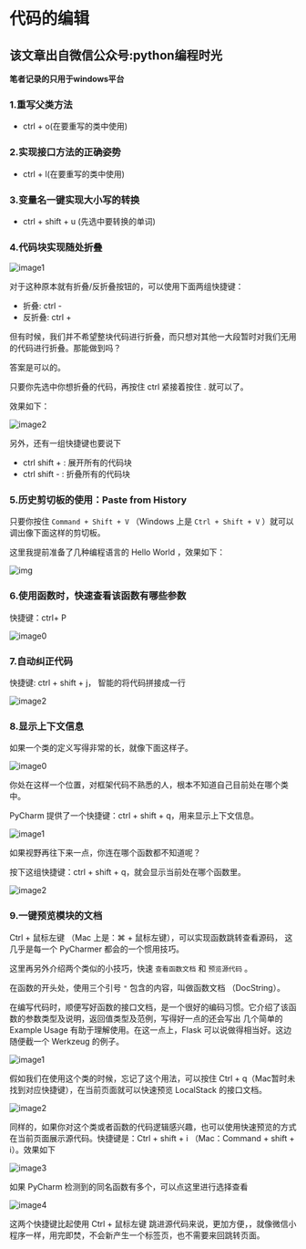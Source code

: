 # 代码的编辑

## 该文章出自微信公众号:python编程时光

**笔者记录的只用于windows平台**

### 1.重写父类方法

+ ctrl + o(在要重写的类中使用)

### 2.实现接口方法的正确姿势

+ ctrl + l(在要重写的类中使用)

### 3.变量名一键实现大小写的转换

+  ctrl + shift + u (先选中要转换的单词)

### 4.代码块实现随处折叠

![image1](http://image.iswbm.com/20200829180027.png)

对于这种原本就有折叠/反折叠按钮的，可以使用下面两组快捷键：

+ 折叠: ctrl  -
+ 反折叠: ctrl  + 

但有时候，我们并不希望整块代码进行折叠，而只想对其他一大段暂时对我们无用的代码进行折叠。那能做到吗？

答案是可以的。

只要你先选中你想折叠的代码，再按住 ctrl 紧接着按住 . 就可以了。

效果如下：

![image2](http://image.iswbm.com/Kapture%202020-08-29%20at%2018.05.47.gif)

另外，还有一组快捷键也要说下

+ ctrl  shift +   : 展开所有的代码块
+ ctrl  shift  -   : 折叠所有的代码块 

### 5.历史剪切板的使用：Paste from History

只要你按住 `Command + Shift + V` （Windows 上是 `Ctrl + Shift + V` ）就可以调出像下面这样的剪切板。

这里我提前准备了几种编程语言的 Hello World ，效果如下：

![img](http://image.iswbm.com/20191211210012.png)

### 6.使用函数时，快速查看该函数有哪些参数

快捷键：ctrl+ P

![image0](http://image.iswbm.com/image-20200829182931219.png)

### 7.自动纠正代码

快捷键: ctrl + shift + j， 智能的将代码拼接成一行

![image2](http://image.iswbm.com/Kapture%202020-08-29%20at%2018.44.36.gif)

### 8.显示上下文信息

如果一个类的定义写得非常的长，就像下面这样子。

![image0](http://image.iswbm.com/20200829201942.png)

你处在这样一个位置，对框架代码不熟悉的人，根本不知道自己目前处在哪个类中。

PyCharm 提供了一个快捷键：ctrl + shift + q，用来显示上下文信息。

![image1](http://image.iswbm.com/20200829202251.png)

如果视野再往下来一点，你连在哪个函数都不知道呢？

按下这组快捷键：ctrl + shift + q，就会显示当前处在哪个函数里。

![image2](http://image.iswbm.com/20200829202412.png)

### 9.一键预览模块的文档

Ctrl + 鼠标左键 （Mac 上是：⌘ + 鼠标左键），可以实现函数跳转查看源码， 这几乎是每一个 PyCharmer 都会的一个惯用技巧。

这里再另外介绍两个类似的小技巧，快速 `查看函数文档` 和 `预览源代码` 。

在函数的开头处，使用三个引号 `"` 包含的内容，叫做函数文档 （DocString）。

在编写代码时，顺便写好函数的接口文档，是一个很好的编码习惯。它介绍了该函数的参数类型及说明，返回值类型及范例，写得好一点的还会写出 几个简单的 Example Usage 有助于理解使用。在这一点上，Flask 可以说做得相当好。这边随便截一个 Werkzeug 的例子。

![image1](http://image.iswbm.com/20190507152911.png)

假如我们在使用这个类的时候，忘记了这个用法，可以按住 Ctrl + q（Mac暂时未找到对应快捷键），在当前页面就可以快速预览 LocalStack 的接口文档。

![image2](http://image.iswbm.com/20190507152840.png)

同样的，如果你对这个类或者函数的代码逻辑感兴趣，也可以使用快速预览的方式在当前页面展示源代码。快捷键是：Ctrl + shift + i （Mac：Command + shift + i）。效果如下

![image3](http://image.iswbm.com/20190507153847.png)

如果 PyCharm 检测到的同名函数有多个，可以点这里进行选择查看

![image4](http://image.iswbm.com/20190507154027.png)

这两个快捷键比起使用 Ctrl + 鼠标左键 跳进源代码来说，更加方便，，就像微信小程序一样，用完即焚，不会新产生一个标签页，也不需要来回跳转页面。